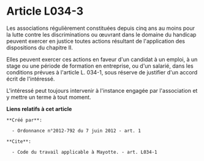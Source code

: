 # Article L034-3

Les associations régulièrement constituées depuis cinq ans au moins pour la lutte contre les discriminations ou œuvrant dans
le domaine du handicap peuvent exercer en justice toutes actions résultant de l'application des dispositions du chapitre II. 

Elles peuvent exercer ces actions en faveur d'un candidat à un emploi, à un stage ou une période de formation en entreprise,
ou d'un salarié, dans les conditions prévues à l'article L. 034-1, sous réserve de justifier d'un accord écrit de
l'intéressé. 

L'intéressé peut toujours intervenir à l'instance engagée par l'association et y mettre un terme à tout moment.

**Liens relatifs à cet article**

	**Créé par**:

	  - Ordonnance n°2012-792 du 7 juin 2012 - art. 1

	**Cite**:

	  - Code du travail applicable à Mayotte. - art. L034-1
